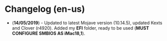 # Changelog \(en-us\)

* \(**14/05/2019**\) - Updated to latest Mojave version \(10.14.5\), updated Kexts and Clover \(r4920\). Added my **EFI** folder, ready to be used \(**MUST CONFIGURE SMBIOS AS iMac18,1**\).

